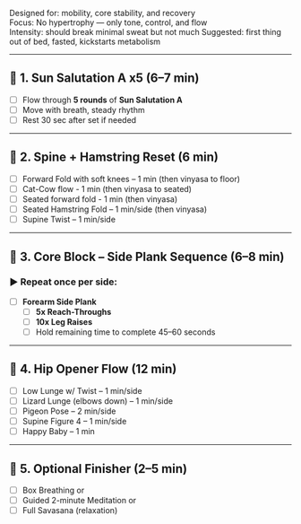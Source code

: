 Designed for: mobility, core stability, and recovery  
Focus: No hypertrophy — only tone, control, and flow  
Intensity: should break minimal sweat but not much
Suggested: first thing out of bed, fasted, kickstarts metabolism

---
## 🔹 1. Sun Salutation A x5 (6–7 min)

- [ ] Flow through **5 rounds** of **Sun Salutation A**  
- [ ] Move with breath, steady rhythm  
- [ ] Rest 30 sec after set if needed

---
## 🔹 2. Spine + Hamstring Reset (6 min)

- [ ] Forward Fold with soft knees – 1 min  (then vinyasa to floor)
- [ ] Cat-Cow flow - 1 min (then vinyasa to seated)
- [ ] Seated forward fold - 1 min (then vinyasa)
- [ ] Seated Hamstring Fold – 1 min/side  (then vinyasa)
- [ ] Supine Twist – 1 min/side  

---
## 🔹 3. Core Block – Side Plank Sequence (6–8 min)

### ▶️ Repeat once per side:

- [ ] **Forearm Side Plank**  
  - [ ] **5x Reach-Throughs**  
  - [ ] **10x Leg Raises**  
  - [ ] Hold remaining time to complete 45–60 seconds  

---
## 🔹 4. Hip Opener Flow (12 min)

- [ ] Low Lunge w/ Twist – 1 min/side  
- [ ] Lizard Lunge (elbows down) – 1 min/side  
- [ ] Pigeon Pose – 2 min/side  
- [ ] Supine Figure 4 – 1 min/side  
- [ ] Happy Baby – 1 min  

---
## 🔹 5. Optional Finisher (2–5 min)

- [ ] Box Breathing or  
- [ ] Guided 2-minute Meditation or  
- [ ] Full Savasana (relaxation)